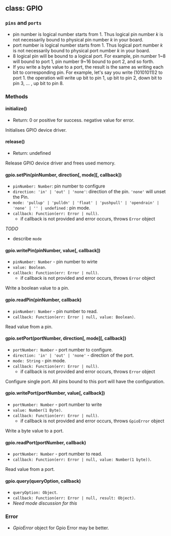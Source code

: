 ## class: GPIO

### `pins` and `ports`

* pin number is logical number starts from 1. Thus logical pin number *k* is not necessarily bound to physical pin number *k* in your board.
* port number is logical number starts from 1. Thus logical port number *k* is not necessarily bound to physical port number *k* in your board.
* 8 logical pin will be bound to a logical port. For example, pin number 1~8 will bound to port 1, pin number 9~16 bound to port 2, and so forth.
* If you write a byte value to a port, the result is the same as writing each bit to corresponding pin. For example, let's say you write (10101011)2 to port 1. the operation will write up bit to pin 1, up bit to pin 2, down bit to pin 3, ... , up bit to pin 8.

### Methods

#### initialize()
* Return: 0 or positive for success. negative value for error.

Initialises GPIO device driver. 

#### release()
* Return: undefined

Release GPIO device driver and frees used memory.

#### gpio.setPin(pinNumber, direction[, mode][, callback])
* `pinNumber: Number`: pin number to configure
* `direction: 'in' | 'out' | 'none'`: direction of the pin. `'none'` will unset the Pin.
* `mode: 'pullup' | 'pulldn' | 'float' | 'pushpull' | 'opendrain' | 'none' | '' | undefined` : pin mode. 
* `callback: Function(err: Error | null)`.
  * if callback is not provided and error occurs, throws `Error` object

_TODO_ 
* describe `mode`

#### gpio.writePin(pinNumber, value[, callback])
* `pinNumber: Number` - pin number to wirte
* `value: Boolean`.
* `callback: Function(err: Error | null)`.
  * if callback is not provided and error occurs, throws `Error` object

Write a boolean value to a pin.

#### gpio.readPin(pinNumber, callback)
* `pinNumber: Number` - pin number to read.
* `callback: Function(err: Error | null, value: Boolean)`.

Read value from a pin.

#### gpio.setPort(portNumber, direction[, mode][, callback])
* `portNumber: Number` - port number to configure.
* `direction: 'in' | 'out' | 'none'` - direction of the port.
* `mode: String` - pin mode.
* `callback: Function(err: Error | null)`.
  * if callback is not provided and error occurs, throws `Error` object

Configure single port. All pins bound to this port will have the configuration. 


#### gpio.writePort(portNumber, value[, callback])
* `portNumber: Number` - port number to write
* `value: Number(1 Byte)`.
* `callback: Function(err: Error | null)`.
  * if callback is not provided and error occurs, throws `GpioError` object

Write a byte value to a port.

#### gpio.readPort(portNumber, callback)
* `portNumber: Number` - port number to read.
* `callback: Function(err: Error | null, value: Number(1 byte))`.

Read value from a port.


#### gpio.query(queryOption, callback)
* `queryOption: Object`.
* `callback: Function(err: Error | null, result: Object)`.
* _Need mode discussion for this_

### Error
* _GpioError_ object for Gpio Error may be better.

